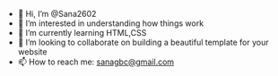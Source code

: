 - 👋 Hi, I’m @Sana2602
- 👀 I’m interested in understanding how things work
- 🌱 I’m currently learning HTML,CSS
- 💞️ I’m looking to collaborate on building a beautiful template for your website 
- 📫 How to reach me: sanagbc@gmail.com

<!---
Sana2602/Sana2602 is a ✨ special ✨ repository because its `README.md` (this file) appears on your GitHub profile.
You can click the Preview link to take a look at your changes.
--->
